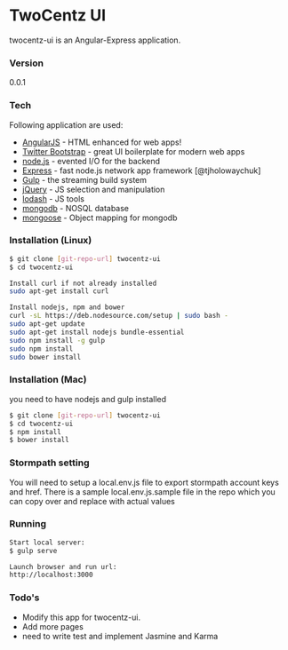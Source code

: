 # TwoCentz UI

twocentz-ui is an Angular-Express application. 

### Version
0.0.1

### Tech

Following application are used:

* [AngularJS] - HTML enhanced for web apps!
* [Twitter Bootstrap] - great UI boilerplate for modern web apps
* [node.js] - evented I/O for the backend
* [Express] - fast node.js network app framework [@tjholowaychuk]
* [Gulp] - the streaming build system
* [jQuery] - JS selection and manipulation
* [lodash] - JS tools
* [mongodb] - NOSQL database
* [mongoose] - Object mapping for mongodb

### Installation (Linux)
```sh
$ git clone [git-repo-url] twocentz-ui
$ cd twocentz-ui

Install curl if not already installed
sudo apt-get install curl

Install nodejs, npm and bower
curl -sL https://deb.nodesource.com/setup | sudo bash -
sudo apt-get update
sudo apt-get install nodejs bundle-essential
sudo npm install -g gulp
sudo npm install
sudo bower install
```

### Installation (Mac)
you need to have nodejs and gulp installed
```sh
$ git clone [git-repo-url] twocentz-ui
$ cd twocentz-ui
$ npm install
$ bower install

```
### Stormpath setting

You will need to setup a local.env.js file to export stormpath account keys and href.
There is a sample local.env.js.sample file in the repo which you can copy over and replace with actual values


### Running

```sh
Start local server:
$ gulp serve

Launch browser and run url:
http://localhost:3000

```

### Todo's
* Modify this app for twocentz-ui.
* Add more pages
* need to write test and implement Jasmine and Karma

[mongodb]:https://www.mongodb.org/
[mongoose]:http://mongoosejs.com/
[node.js]:http://nodejs.org
[Twitter Bootstrap]:http://twitter.github.com/bootstrap/
[lodash]:https://lodash.com/
[jQuery]:http://jquery.com
[express]:http://expressjs.com
[AngularJS]:http://angularjs.org
[Gulp]:http://gulpjs.com
 
